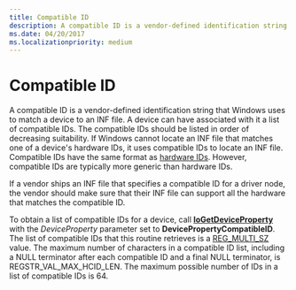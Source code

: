 ```yaml
---
title: Compatible ID
description: A compatible ID is a vendor-defined identification string that Windows uses to match a device to an INF file.
ms.date: 04/20/2017
ms.localizationpriority: medium
---
```


# Compatible ID

A compatible ID is a vendor-defined identification string that Windows uses to match a device to an INF file. A device can have associated with it a list of compatible IDs. The compatible IDs should be listed in order of decreasing suitability. If Windows cannot locate an INF file that matches one of a device's hardware IDs, it uses compatible IDs to locate an INF file. Compatible IDs have the same format as [hardware IDs](hardware-ids.md). However, compatible IDs are typically more generic than hardware IDs.

If a vendor ships an INF file that specifies a compatible ID for a driver node, the vendor should make sure that their INF file can support all the hardware that matches the compatible ID.

To obtain a list of compatible IDs for a device, call [**IoGetDeviceProperty**](/windows-hardware/drivers/ddi/wdm/nf-wdm-iogetdeviceproperty) with the *DeviceProperty* parameter set to **DevicePropertyCompatibleID**. The list of compatible IDs that this routine retrieves is a [REG_MULTI_SZ](/windows/desktop/SysInfo/registry-value-types) value. The maximum number of characters in a compatible ID list, including a NULL terminator after each compatible ID and a final NULL terminator, is REGSTR_VAL_MAX_HCID_LEN. The maximum possible number of IDs in a list of compatible IDs is 64.
